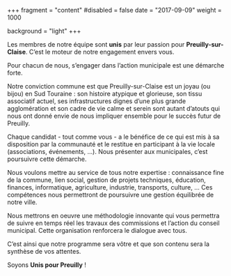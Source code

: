+++
fragment = "content"
#disabled = false
date = "2017-09-09"
weight = 1000

background = "light"
+++

Les membres de notre équipe sont **unis** par leur passion pour **Preuilly-sur-Claise**. C’est le moteur de notre engagement envers vous.

Pour chacun de nous, s’engager dans l’action municipale est une démarche forte.

Notre conviction commune est que Preuilly-sur-Claise est un joyau (ou bijou) en Sud Touraine : son histoire atypique et glorieuse, son tissu associatif actuel, ses infrastructures dignes d’une plus grande agglomération et son cadre de vie calme et serein sont autant d’atouts qui nous ont donné envie de nous impliquer ensemble pour le succès futur de Preuilly.

Chaque candidat - tout comme vous - a le bénéfice de ce qui est mis à sa disposition par la communauté et le restitue en participant à la vie locale (associations, événements, …). Nous présenter aux municipales, c’est poursuivre cette démarche.

Nous voulons mettre au service de tous notre expertise : connaissance fine de la commune, lien social, gestion de projets techniques, éducation, finances, informatique, agriculture, industrie, transports, culture, ... Ces compétences nous permettront de poursuivre une gestion équilibrée de notre ville.

Nous mettrons en oeuvre une méthodologie innovante qui vous permettra de suivre en temps réel les travaux des commissions et l’action du conseil municipal. Cette organisation renforcera le dialogue avec tous.

C’est ainsi que notre programme sera vôtre et que son contenu sera la synthèse de vos attentes.

Soyons **Unis pour Preuilly** !
